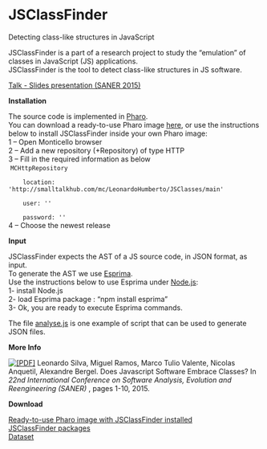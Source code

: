 # JSClassFinder
Detecting class-like structures in JavaScript

JSClassFinder is a part of a research project to study the &#8220;emulation&#8221; of classes in JavaScript (JS) applications.<br />
JSClassFinder is the tool to detect class-like structures in JS software.</p>
<a href="https://speakerdeck.com/aserg_ufmg/does-javascript-software-embrace-classes-saner-2015" title="Slides presentation (SANER 2015)">Talk - Slides presentation (SANER 2015)</a>
<p><script async class="speakerdeck-embed" data-id="f0f3140ca74048dbb22e4bb10fee8be5" data-ratio="1.33333333333333" src="//speakerdeck.com/assets/embed.js"></script></p>
<p><strong>Installation</strong></p>
<p>The source code is implemented in <a href="http://pharo.org/" title="Pharo">Pharo</a>.<br />
You can download a ready-to-use Pharo image <a href="https://drive.google.com/file/d/0B-ZbjmvQs5bXamZEbzN6LTluUTg/view?usp=sharing" title="Ready-to-use Pharo image">here</a>, or use the instructions below to install JSClassFinder inside your own Pharo image:<br />
1 &#8211; Open Monticello browser<br />
2 &#8211; Add a new repository (+Repository) of type HTTP<br />
3 &#8211; Fill in the required information as below<br />
&nbsp;<code>MCHttpRepository<br />
&nbsp;&nbsp;&nbsp;&nbsp;location: 'http://smalltalkhub.com/mc/LeonardoHumberto/JSClasses/main'<br />
&nbsp;&nbsp;&nbsp;&nbsp;user: ''<br />
&nbsp;&nbsp;&nbsp;&nbsp;password: '' </code><br />
4 &#8211; Choose the newest release</p>
<p><strong>Input</strong></p>
<p>JSClassFinder expects the AST of a JS source code, in JSON format, as input.<br />
To generate the AST we use <a href="http://esprima.org/" title="Esprima">Esprima</a>.<br />
Use the instructions below to use Esprima under <a href="http://nodejs.org/" title="Node.js">Node.js</a>:<br />
1- install Node.js<br />
2- load Esprima package : &#8220;npm install esprima&#8221;<br />
3- Ok, you are ready to execute Esprima commands. </p>
<p>The file <a href="http://java.llp.dcc.ufmg.br/mediawiki/images/0/09/Analysejs.zip" title="script">analyse.js</a> is one example of script that can be used to generate JSON files.</p>
<p><strong>More Info</strong></p>
<p><a href="http://www.dcc.ufmg.br/~mtov/pub/2015_saner.pdf"> <img src="http://aserg.labsoft.dcc.ufmg.br/wordpress/wp-content/plugins/papercite/img/pdf.png" alt="[PDF]" /></a>  Leonardo Silva, Miguel Ramos, Marco Tulio Valente, Nicolas Anquetil, Alexandre Bergel. Does Javascript Software Embrace Classes? In <em>22nd International Conference on Software Analysis, Evolution and Reengineering (SANER) </em>, pages 1-10, 2015. 

<p><strong>Download</strong></p>
<p><a href="https://drive.google.com/file/d/0B-ZbjmvQs5bXMnNHMjFMRFhCU2c/view?usp=sharing" title="Ready-to-use Pharo image">Ready-to-use Pharo image with JSClassFinder installed</a><br />
<a href="http://smalltalkhub.com/#!/~LeonardoHumberto/JSClasses" title="JSClassFinder Tool">JSClassFinder packages</a><br />
<a href="http://aserg.labsoft.dcc.ufmg.br/qualitas.js/qualitas.js.rar" title="Dataset">Dataset</a></p>
